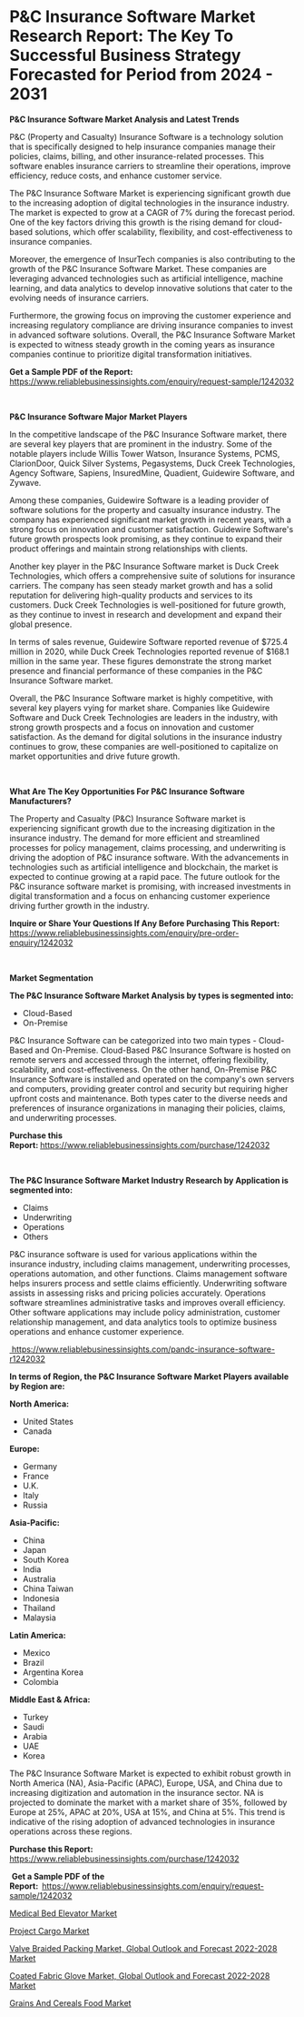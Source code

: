<p><h1>P&C Insurance Software Market Research Report: The Key To Successful Business Strategy Forecasted for Period from 2024 - 2031</h1></p><p><strong>P&C Insurance Software Market Analysis and Latest Trends</strong></p>
<p><p>P&C (Property and Casualty) Insurance Software is a technology solution that is specifically designed to help insurance companies manage their policies, claims, billing, and other insurance-related processes. This software enables insurance carriers to streamline their operations, improve efficiency, reduce costs, and enhance customer service.</p><p>The P&C Insurance Software Market is experiencing significant growth due to the increasing adoption of digital technologies in the insurance industry. The market is expected to grow at a CAGR of 7% during the forecast period. One of the key factors driving this growth is the rising demand for cloud-based solutions, which offer scalability, flexibility, and cost-effectiveness to insurance companies.</p><p>Moreover, the emergence of InsurTech companies is also contributing to the growth of the P&C Insurance Software Market. These companies are leveraging advanced technologies such as artificial intelligence, machine learning, and data analytics to develop innovative solutions that cater to the evolving needs of insurance carriers.</p><p>Furthermore, the growing focus on improving the customer experience and increasing regulatory compliance are driving insurance companies to invest in advanced software solutions. Overall, the P&C Insurance Software Market is expected to witness steady growth in the coming years as insurance companies continue to prioritize digital transformation initiatives.</p></p>
<p><strong>Get a Sample PDF of the Report:&nbsp;</strong> <a href="https://www.reliablebusinessinsights.com/enquiry/request-sample/1242032">https://www.reliablebusinessinsights.com/enquiry/request-sample/1242032</a></p>
<p>&nbsp;</p>
<p><strong>P&C Insurance Software Major Market Players</strong></p>
<p><p>In the competitive landscape of the P&C Insurance Software market, there are several key players that are prominent in the industry. Some of the notable players include Willis Tower Watson, Insurance Systems, PCMS, ClarionDoor, Quick Silver Systems, Pegasystems, Duck Creek Technologies, Agency Software, Sapiens, InsuredMine, Quadient, Guidewire Software, and Zywave.</p><p>Among these companies, Guidewire Software is a leading provider of software solutions for the property and casualty insurance industry. The company has experienced significant market growth in recent years, with a strong focus on innovation and customer satisfaction. Guidewire Software's future growth prospects look promising, as they continue to expand their product offerings and maintain strong relationships with clients.</p><p>Another key player in the P&C Insurance Software market is Duck Creek Technologies, which offers a comprehensive suite of solutions for insurance carriers. The company has seen steady market growth and has a solid reputation for delivering high-quality products and services to its customers. Duck Creek Technologies is well-positioned for future growth, as they continue to invest in research and development and expand their global presence.</p><p>In terms of sales revenue, Guidewire Software reported revenue of $725.4 million in 2020, while Duck Creek Technologies reported revenue of $168.1 million in the same year. These figures demonstrate the strong market presence and financial performance of these companies in the P&C Insurance Software market.</p><p>Overall, the P&C Insurance Software market is highly competitive, with several key players vying for market share. Companies like Guidewire Software and Duck Creek Technologies are leaders in the industry, with strong growth prospects and a focus on innovation and customer satisfaction. As the demand for digital solutions in the insurance industry continues to grow, these companies are well-positioned to capitalize on market opportunities and drive future growth.</p></p>
<p>&nbsp;</p>
<p><strong>What Are The Key Opportunities For P&C Insurance Software Manufacturers?</strong></p>
<p><p>The Property and Casualty (P&C) Insurance Software market is experiencing significant growth due to the increasing digitization in the insurance industry. The demand for more efficient and streamlined processes for policy management, claims processing, and underwriting is driving the adoption of P&C insurance software. With the advancements in technologies such as artificial intelligence and blockchain, the market is expected to continue growing at a rapid pace. The future outlook for the P&C insurance software market is promising, with increased investments in digital transformation and a focus on enhancing customer experience driving further growth in the industry.</p></p>
<p><strong>Inquire or Share Your Questions If Any Before Purchasing This Report:</strong> <a href="https://www.reliablebusinessinsights.com/enquiry/pre-order-enquiry/1242032">https://www.reliablebusinessinsights.com/enquiry/pre-order-enquiry/1242032</a></p>
<p>&nbsp;</p>
<p><strong>Market Segmentation</strong></p>
<p><strong>The P&C Insurance Software Market Analysis by types is segmented into:</strong></p>
<p><ul><li>Cloud-Based</li><li>On-Premise</li></ul></p>
<p><p>P&C Insurance Software can be categorized into two main types - Cloud-Based and On-Premise. Cloud-Based P&C Insurance Software is hosted on remote servers and accessed through the internet, offering flexibility, scalability, and cost-effectiveness. On the other hand, On-Premise P&C Insurance Software is installed and operated on the company's own servers and computers, providing greater control and security but requiring higher upfront costs and maintenance. Both types cater to the diverse needs and preferences of insurance organizations in managing their policies, claims, and underwriting processes.</p></p>
<p><strong>Purchase this Report:&nbsp;</strong><a href="https://www.reliablebusinessinsights.com/purchase/1242032">https://www.reliablebusinessinsights.com/purchase/1242032</a></p>
<p>&nbsp;</p>
<p><strong>The P&C Insurance Software Market Industry Research by Application is segmented into:</strong></p>
<p><ul><li>Claims</li><li>Underwriting</li><li>Operations</li><li>Others</li></ul></p>
<p><p>P&C insurance software is used for various applications within the insurance industry, including claims management, underwriting processes, operations automation, and other functions. Claims management software helps insurers process and settle claims efficiently. Underwriting software assists in assessing risks and pricing policies accurately. Operations software streamlines administrative tasks and improves overall efficiency. Other software applications may include policy administration, customer relationship management, and data analytics tools to optimize business operations and enhance customer experience.</p></p>
<p><a href="https://www.reliablebusinessinsights.com/pandc-insurance-software-r1242032">&nbsp;https://www.reliablebusinessinsights.com/pandc-insurance-software-r1242032</a></p>
<p><strong>In terms of Region, the P&C Insurance Software Market Players available by Region are:</strong></p>
<p>
    <p> <strong> North America: </strong>
        <ul>
            <li>United States</li>
            <li>Canada</li>
        </ul>
        </p> 
    <p> <strong> Europe: </strong>
        <ul>
            <li>Germany</li>
            <li>France</li>
            <li>U.K.</li>
            <li>Italy</li>
            <li>Russia</li>
        </ul>
        </p> 
    <p> <strong> Asia-Pacific: </strong>
        <ul>
            <li>China</li>
            <li>Japan</li>
            <li>South Korea</li>
            <li>India</li>
            <li>Australia</li>
            <li>China Taiwan</li>
            <li>Indonesia</li>
            <li>Thailand</li>
            <li>Malaysia</li>
        </ul>
        </p> 
    <p> <strong> Latin America: </strong>
        <ul>
            <li>Mexico</li>
            <li>Brazil</li>
            <li>Argentina Korea</li>
            <li>Colombia</li>
        </ul>
        </p> 
    <p> <strong> Middle East & Africa: </strong>
        <ul>
            <li>Turkey</li>
            <li>Saudi</li>
            <li>Arabia</li>
            <li>UAE</li>
            <li>Korea</li>
        </ul>
    </p>
    </p>
<p><p>The P&C Insurance Software Market is expected to exhibit robust growth in North America (NA), Asia-Pacific (APAC), Europe, USA, and China due to increasing digitization and automation in the insurance sector. NA is projected to dominate the market with a market share of 35%, followed by Europe at 25%, APAC at 20%, USA at 15%, and China at 5%. This trend is indicative of the rising adoption of advanced technologies in insurance operations across these regions.</p></p>
<p><strong>Purchase this Report: </strong><a href="https://www.reliablebusinessinsights.com/purchase/1242032">https://www.reliablebusinessinsights.com/purchase/1242032</a></p>
<p>&nbsp;<strong>Get a Sample PDF of the Report:&nbsp;&nbsp;</strong><a href="https://www.reliablebusinessinsights.com/enquiry/request-sample/1242032">https://www.reliablebusinessinsights.com/enquiry/request-sample/1242032</a></p>
<p><strong></strong></p>
<p><p><a href="https://medium.com/@ruth.gibson8095/emerging-trends-in-medical-bed-elevator-market-global-outlook-and-future-prospects-from-2024-9c0661e577f8">Medical Bed Elevator Market</a></p><p><a href="https://github.com/bmorecock/Market-Research-Report-List-4/blob/main/project-cargo-market.md">Project Cargo Market</a></p><p><a href="https://www.linkedin.com/pulse/emerging-trends-valve-braided-packing-market-global-outlook-n6yuc">Valve Braided Packing Market, Global Outlook and Forecast 2022-2028 Market</a></p><p><a href="https://www.linkedin.com/pulse/coated-fabric-glove-market-global-outlook-forecast-2022-2028-tx7uf">Coated Fabric Glove Market, Global Outlook and Forecast 2022-2028 Market</a></p><p><a href="https://medium.com/@oliver.rampling568768/global-grains-and-cereals-food-market-size-share-analysis-by-product-type-by-application-by-a8150bb4cf40">Grains And Cereals Food Market</a></p></p>